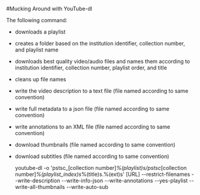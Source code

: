#Mucking Around with YouTube-dl

The following command:
* downloads a playlist
* creates a folder based on the institution identifier, collection number, and playlist name
* downloads best quality video/audio files and names them according to institution identifier, collection number, playlist order, and title
* cleans up file names
* write the video description to a text file (file named according to same convention)
* write full metadata to a json file (file named according to same convention)
* write annotations to an XML file (file named according to same convention)
* download thumbnails (file named according to same convention)
* download subtitles (file named according to same convention)

     youtube-dl -o 'pstsc_[collection number]_%(playlist)s/pstsc_[collection number]_%(playlist_index)s_%(title)s.%(ext)s' [URL] --restrict-filenames --write-description --write-info-json --write-annotations --yes-playlist --write-all-thumbnails --write-auto-sub

